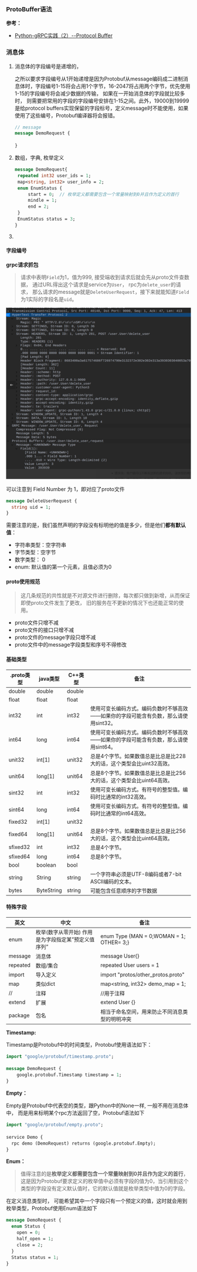 ### ProtoBuffer语法

**参考：**

- [Python-gRPC实践（2）--Protocol Buffer](https://so1n.me/2022/02/05/Python-gRPC%E5%AE%9E%E8%B7%B5(2)--Protocol%20buffer/) 



### 消息体

1. 消息体的字段编号是递增的，

   之所以要求字段编号从1开始递增是因为Protobuf从message编码成二进制消息体时，字段编号1-15将会占用1个字节，16-2047将占用两个字节，优先使用1-15的字段编号将会减少数据的传输， 如果在一开始消息体的字段就比较多时， 则需要把常用的字段的字段编号安排在1-15之间。此外，19000到19999是给protocol buffers实现保留的字段标号，定义message时不能使用，如果使用了这些编号，Protobuf编译器将会报错。

   ```protobuf
   // message
   message DemoRequest {
   
   }
   ```

2. 数组，字典, 枚举定义

   ```protobuf
   message DemoRequest{
   	repeated int32 user_ids = 1;
   	map<string, int32> user_info = 2;
   	enum EnumStatus {
   		start = 0;  // 枚举定义都需要包含一个常量映射到0并且作为定义的首行
   		mindle = 1;
   		end = 2;
   	}
   	EnumStatus status = 3;
   }
   ```

3. 





#### 字段编号

> 

**grpc请求抓包**

> 请求中表明`Field`为1，值为999, 接受端收到请求后就会先从proto文件查数据， 通过URL得出这个请求是service为`User`， rpc为`delete_user`的请求， 那么请求的message就是`DeleteUserRequest`，接下来就能知道`Field`为1实际的字段名是`uid`。

<img src="../../../resource/image-20230126013402358.png" alt="image-20230126013402358" style="zoom: 50%;" />

可以注意到 Field Number 为 1，即对应了proto文件

```protobuf
message DeleteUserRequest {
  string uid = 1;
}
```



需要注意的是，我们虽然声明的字段没有标明他的值是多少，但是他们**都有默认值**：

- 字符串类型：空字符串
- 字节类型：空字节
- 数字类型： 0
- enum: 默认值的第一个元素，且值必须为0

#### proto使用规范

> 这几条规范的共性就是不对源文件进行删除，每次都只做到新增，从而保证即使proto文件发生了更改， 旧的服务在不更新的情况下也还能正常的使用。

- proto文件只增不减
- proto文件的接口只增不减
- proto文件的message字段只增不减
- proto文件中的message字段类型和序号不得修改

#### 基础类型

| .proto类型 | java类型   | C++类型 | 备注                                                         |
| ---------- | ---------- | ------- | ------------------------------------------------------------ |
| double     | double     | double  |                                                              |
| float      | float      | float   |                                                              |
| int32      | int        | int32   | 使用可变长编码方式。编码负数时不够高效——如果你的字段可能含有负数，那么请使用sint32。 |
| int64      | long       | int64   | 使用可变长编码方式。编码负数时不够高效——如果你的字段可能含有负数，那么请使用sint64。 |
| unit32     | int[1]     | unit32  | 总是4个字节。如果数值总是比总是比228大的话，这个类型会比uint32高效。 |
| unit64     | long[1]    | unit64  | 总是8个字节。如果数值总是比总是比256大的话，这个类型会比uint64高效。 |
| sint32     | int        | int32   | 使用可变长编码方式。有符号的整型值。编码时比通常的int32高效。 |
| sint64     | long       | int64   | 使用可变长编码方式。有符号的整型值。编码时比通常的int64高效。 |
| fixed32    | int[1]     | unit32  |                                                              |
| fixed64    | long[1]    | unit64  | 总是8个字节。如果数值总是比总是比256大的话，这个类型会比uint64高效。 |
| sfixed32   | int        | int32   | 总是4个字节。                                                |
| sfixed64   | long       | int64   | 总是8个字节。                                                |
| bool       | boolean    | bool    |                                                              |
| string     | String     | string  | 一个字符串必须是UTF-8编码或者7-bit ASCII编码的文本。         |
| bytes      | ByteString | string  | 可能包含任意顺序的字节数据                                   |

#### 特殊字段

| 英文     | 中文                                                | 备注                                           |
| -------- | --------------------------------------------------- | ---------------------------------------------- |
| enum     | 枚举(数字从零开始) 作用是为字段指定某”预定义值序列” | enum Type {MAN = 0;WOMAN = 1; OTHER= 3;}       |
| message  | 消息体                                              | message User{}                                 |
| repeated | 数组/集合                                           | repeated User users  = 1                       |
| import   | 导入定义                                            | import "protos/other_protos.proto"             |
| map      | 类似dict                                            | map<string, int32> demo_map = 1;               |
| //       | 注释                                                | //用于注释                                     |
| extend   | 扩展                                                | extend User {}                                 |
| package  | 包名                                                | 相当于命名空间，用来防止不同消息类型的明明冲突 |

**Timestamp:**

Timestamp是Protobuf中的时间类型，Protobuf使用语法如下：

```protobuf
import "google/protobuf/timestamp.proto";

message DemoRequest {  
	google.protobuf.Timestamp timestamp = 1;
} 
```

**Empty：**

Empty是Protobuf中代表空的类型，跟Python中的None一样, 一般不用在消息体中， 而是用来标明某个rpc方法返回了空，Protobuf语法如下

```protobuf
import "google/protobuf/empty.proto";

service Demo {
  rpc demo (DemoRequest) returns (google.protobuf.Empty);
}
```

**Enum：**

> 值得注意的是**枚举定义都需要包含一个常量映射到0并且作为定义的首行**，这是因为Protobuf要求定义的枚举值中必须有字段的值为0，当引用到这个类型的字段没有定义默认值时，它的默认值就是枚举类型中值为0的字段。

在定义消息类型时， 可能希望其中一个字段只有一个预定义的值，这时就会用到枚举类型，Protobuf使用Enum语法如下

```protobuf
message DemoRequest {
  enum Status {
    open = 0;
    half_open = 1;
    close = 2;
  }
  Status status = 1;
}
```

